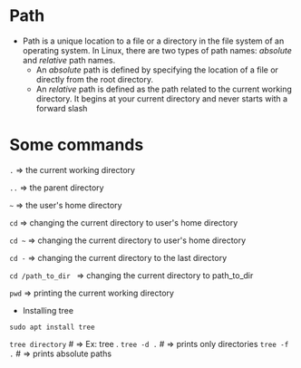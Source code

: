 # Path

- Path is a unique location to a file or a directory in the file system of an operating system. In Linux, there are two types of path names: _absolute_ and _relative_ path names.
  - An _absolute_ path is defined by specifying the location of a file or directly from the root directory.
  - An _relative_ path is defined as the path related to the current working directory. It begins at your current directory and never starts with a forward slash

# Some commands

`.` => the current working directory

`..` => the parent directory

`~` => the user's home directory

`cd` => changing the current directory to user's home directory

`cd ~` => changing the current directory to user's home directory

`cd -` => changing the current directory to the last directory

`cd /path_to_dir ` => changing the current directory to path_to_dir

`pwd` => printing the current working directory

- Installing tree

`sudo apt install tree`

`tree directory` # => Ex: tree .
`tree -d .` # => prints only directories
`tree -f .` # => prints absolute paths
